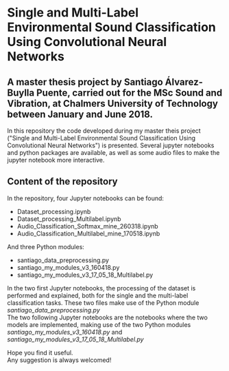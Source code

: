 # Single and Multi-Label Environmental Sound Classification Using Convolutional Neural Networks

## A master thesis project by Santiago Álvarez-Buylla Puente, carried out for the MSc Sound and Vibration, at Chalmers University of Technology between January and June 2018. 
In this repository the code developed during my master theis project ("Single and Multi-Label Environmental Sound Classification Using Convolutional Neural Networks") is presented. Several jupyter notebooks and python packages are available, as well as some audio files to make the jupyter notebook more interactive. 


## Content of the repository

In the repository, four Jupyter notebooks can be found:

- Dataset_processing.ipynb
- Dataset_processing_Multilabel.ipynb
- Audio_Classification_Softmax_mine_260318.ipynb
- Audio_Classification_Multilabel_mine_170518.ipynb

And three Python modules:

- santiago_data_preprocessing.py
- santiago_my_modules_v3_160418.py
- santiago_my_modules_v3_17_05_18_Multilabel.py

In the two first Jupyter notebooks, the processing of the dataset is performed and explained, both for the single and the multi-label classification tasks. These two files make use of the Python module *santiago_data_preprocessing.py*  
The two following Jupyter notebooks are the notebooks where the two models are implemented, making use of the two Python modules *santiago_my_modules_v3_160418.py* and *santiago_my_modules_v3_17_05_18_Multilabel.py*


Hope you find it useful.  
Any suggestion is always welcomed!
